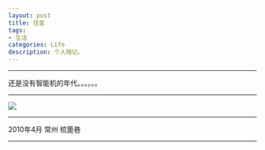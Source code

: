 ```yaml
---
layout: post
title: 往昔
tags:
- 生活
categories: Life
description: 个人随记。
---
```


----------

还是没有智能机的年代。。。。。。


----------

![](http://b36.photo.store.qq.com/psu?/e3b32429-795d-474d-85a5-b18ddde794ae/kF9v5DIOnH*MNwGJLenqfvJs1XGTqwVDbD0U3DCDoNQ!/b/YUVoFxONqAAAYp.HihUYigAA&a=32&b=36&bo=QAHwAAAAAAABE4U!&rf=viewer_4&t=5)


----------
2010年4月  常州  梳篦巷 


----------
